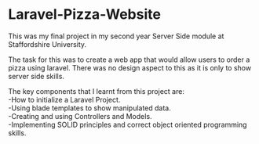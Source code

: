 # Laravel-Pizza-Website
This was my final project in my second year Server Side module at Staffordshire University. 

The task for this was to create a web app that would allow users to order a pizza using laravel. There was no design aspect to this as it is only to show server side skills. 

The key components that I learnt from this project are:
    <br>
    -How to initialize a Laravel Project.
    <br>
    -Using blade templates to show manipulated data.
    <br>
    -Creating and using Controllers and Models. 
    <br>
    -Implementing SOLID principles and correct object oriented programming skills. 
 
